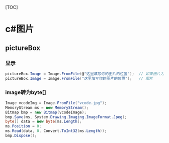 [TOC]

# c#图片

## pictureBox

### 显示

```c#
pictureBox.Image = Image.FromFile(@"这里填写你的图片的位置"); 	// 如果图片为导入工程的资源
pictureBox.Image = Image.FromFile("这里填写你的图片的位置"); 	// 图片
```

### image转为byte[]

```c#
Image vcodeImg = Image.FromFile("vcode.jpg");
MemoryStream ms = new MemoryStream();
Bitmap bmp = new Bitmap(vcodeImage);
bmp.Save(ms, System.Drawing.Imaging.ImageFormat.Jpeg);
byte[] data = new byte[ms.Length];
ms.Position = 0;
ms.Read(data, 0, Convert.ToInt32(ms.Length));
bmp.Dispose();
```

